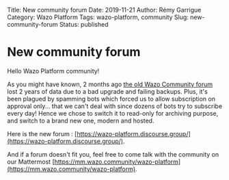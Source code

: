 Title: New community forum
Date: 2019-11-21
Author: Rémy Garrigue
Category: Wazo Platform
Tags: wazo-platform, community
Slug: new-community-forum
Status: published

# New community forum

Hello Wazo Platform community!

As you might have known, 2 months ago [the old Wazo Community forum](https://projects.wazo.community/) lost 2 years of data due to a bad upgrade and failing backups. Plus, it's been plagued by spamming bots which forced us to allow subscription on approval only... that we can't deal with since dozens of bots try to subscribe every day! Hence we chose to switch it to read-only for archiving purpose, and switch to a brand new one, modern and hosted.

Here is the new forum : [https://wazo-platform.discourse.group/](https://wazo-platform.discourse.group/). 

And if a forum doesn't fit you, feel free to come talk with the community on our Mattermost [https://mm.wazo.community/wazo-platform](https://mm.wazo.community/wazo-platform).
